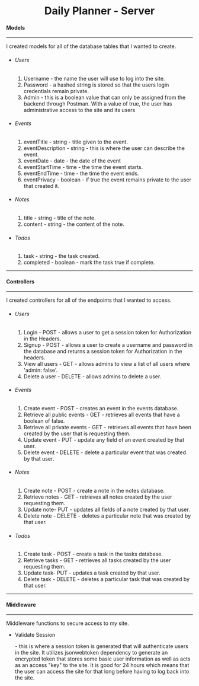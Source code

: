 <h1 align="center">Daily Planner - Server</h1>

<h4 align="left">Models</h4>
<hr/>
<p>I created models for all of the database tables that I wanted to create.</p>

<ul>
  <li><h6>Users</h6></li>
  <ol>
    <li>Username - the name the user will use to log into the site.</li>
    <li>Password - a hashed string is stored so that the users login credentials remain private.</li>
    <li>Admin - this is a boolean value that can only be assigned from the backend through Postman. With a value of true, the user has administrative access to the site and its users</li>
  </ol>
  <li><h6>Events</h6></li>
  <ol>
    <li>eventTitle - string - title given to the event.</li>
    <li>eventDescription - string - this is where the user can describe the event.</li>
    <li>eventDate - date - the date of the event</li>
    <li>eventStartTime - time - the time the event starts.</li>
    <li>eventEndTime - time - the time the event ends.</li>
    <li>eventPrivacy - boolean - if true the event remains private to the user that created it.</li>
  </ol>
  <li><h6>Notes</h6></li>
  <ol>
    <li>title - string - title of the note.</li>
    <li>content - string - the content of the note.</li>
  </ol>
  <li><h6>Todos</h6></li>
  <ol>
    <li>task - string - the task created.</li>
    <li>completed - boolean - mark the task true if complete.</li>
  </ol>
</ul>
<hr />
<h4 align="left">Controllers</h4>
<hr/>
<p>I created controllers for all of the endpoints that I wanted to access.</p>
<ul>
  <li><h6>Users</h6></li>
  <ol>
    <li>Login - POST - allows a user to get a session token for Authorization in the Headers.</li>
    <li>Signup - POST - allows a user to create a username and password in the database and returns a session token for Authorization in the headers.</li>
    <li>View all users - GET - allows admins to view a list of all users where 'admin: false'.</li>
    <li>Delete a user - DELETE - allows admins to delete a user.</li>
  </ol>
  <li><h6>Events</h6></li>
  <ol>
    <li>Create event - POST - creates an event in the events database.</li>
    <li>Retrieve all public events - GET - retrieves all events that have a boolean of false.</li>
    <li>Retrieve all private events - GET - retrieves all events that have been created by the user that is requesting them.</li>
    <li>Update event - PUT - update any field of an event created by that user.</li>
    <li>Delete event - DELETE - delete a particular event that was created by that user.</li>
  </ol>
  <li><h6>Notes</h6></li>
  <ol>
    <li>Create note - POST - create a note in the notes database.</li>
    <li>Retrieve notes - GET - retrieves all notes created by the user requesting them.</li>
    <li>Update note- PUT - updates all fields of a note created by that user.</li>
    <li>Delete note - DELETE - deletes a particular note that was created by that user.</li>
  </ol>
  <li><h6>Todos</h6></li>
  <ol>
    <li>Create task - POST - create a task in the tasks database.</li>
    <li>Retrieve tasks - GET - retrieves all tasks created by the user requesting them.</li>
    <li>Update task- PUT - updates a task created by that user.</li>
    <li>Delete task - DELETE - deletes a particular task that was created by that user.</li>
  </ol>
</ul>
<hr />
<h4 align="left">Middleware</h4>
<hr/>
<p>Middleware functions to secure access to my site.</p>
<ul>
    <li>Validate Session</li>
    <p> - this is where a session token is generated that will authenticate users in the site. It utilizes jsonwebtoken dependency to generate an encrypted token that stores some basic user information as well as acts as an access "key" to the site. It is good for 24 hours which means that the user can access the site for that long before having to log back into the site.</p>
</ul>
